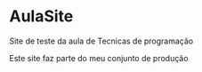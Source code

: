 ﻿# AulaSite
Site de teste da aula de Tecnicas de programação

Este site faz parte do meu conjunto de produção
